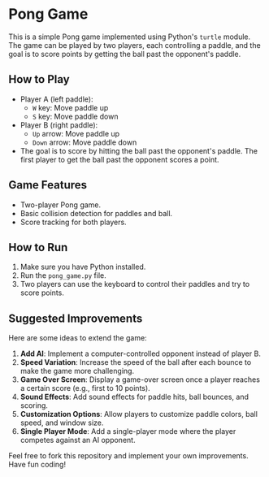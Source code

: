 # Pong Game

This is a simple Pong game implemented using Python's `turtle` module. The game can be played by two players, each controlling a paddle, and the goal is to score points by getting the ball past the opponent's paddle.

## How to Play
- Player A (left paddle):
  - `W` key: Move paddle up
  - `S` key: Move paddle down
- Player B (right paddle):
  - `Up` arrow: Move paddle up
  - `Down` arrow: Move paddle down
- The goal is to score by hitting the ball past the opponent's paddle. The first player to get the ball past the opponent scores a point.

## Game Features
- Two-player Pong game.
- Basic collision detection for paddles and ball.
- Score tracking for both players.

## How to Run
1. Make sure you have Python installed.
2. Run the `pong_game.py` file.
3. Two players can use the keyboard to control their paddles and try to score points.

## Suggested Improvements
Here are some ideas to extend the game:
1. **Add AI**: Implement a computer-controlled opponent instead of player B.
2. **Speed Variation**: Increase the speed of the ball after each bounce to make the game more challenging.
3. **Game Over Screen**: Display a game-over screen once a player reaches a certain score (e.g., first to 10 points).
4. **Sound Effects**: Add sound effects for paddle hits, ball bounces, and scoring.
5. **Customization Options**: Allow players to customize paddle colors, ball speed, and window size.
6. **Single Player Mode**: Add a single-player mode where the player competes against an AI opponent.

Feel free to fork this repository and implement your own improvements. Have fun coding!
